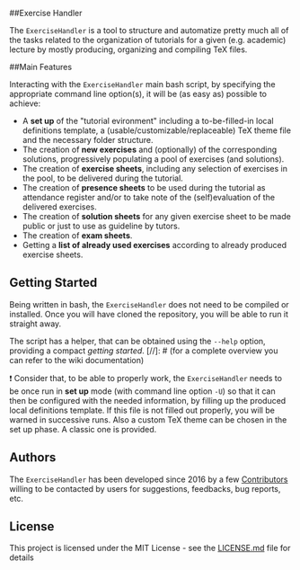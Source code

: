 ##Exercise Handler

The `ExerciseHandler` is a tool to structure and automatize pretty much all of the tasks related to the organization of tutorials for a given (e.g. academic) lecture by mostly producing, organizing and compiling TeX files.

##Main Features

Interacting with the `ExerciseHandler` main bash script, by specifying the appropriate command line option(s), it will be (as easy as) possible to achieve:

* A **set up** of the "tutorial evironment" including a to-be-filled-in local definitions template, a (usable/customizable/replaceable) TeX theme file and the necessary folder structure.
* The creation of **new exercises** and (optionally) of the corresponding solutions, progressively populating a pool of exercises (and solutions).
* The creation of **exercise sheets**, including any selection of exercises in the pool, to be delivered during the tutorial.
* The creation of **presence sheets** to be used during the tutorial as attendance register and/or to take note of the (self)evaluation of the delivered exercises.
* The creation of **solution sheets** for any given exercise sheet to be made public or just to use as guideline by tutors.
* The creation of **exam sheets**.
* Getting a **list of already used exercises** according to already produced exercise sheets.

## Getting Started

Being written in bash, the `ExerciseHandler` does not need to be compiled or installed. Once you will have cloned the repository, you will be able to run it straight away.

The script has a helper, that can be obtained using the `--help` option, providing a compact *getting started*.
[//]: # (for a complete overview you can refer to the wiki documentation)


:exclamation: Consider that, to be able to properly work, the `ExerciseHandler` needs to be once run in **set up** mode (with command line option `-U`) so that it can then be configured with the needed information, by filling up the produced local definitions template. If this file is not filled out properly, you will be warned in successive runs. Also a custom TeX theme can be chosen in the set up phase. A classic one is provided.

## Authors
The `ExerciseHandler` has been developed since 2016 by a few [Contributors](https://github.com/AG-Philipsen/ExerciseHandler/contributors) willing to be contacted by users for suggestions, feedbacks, bug reports, etc.

## License

This project is licensed under the MIT License - see the [LICENSE.md](LICENSE.md) file for details


